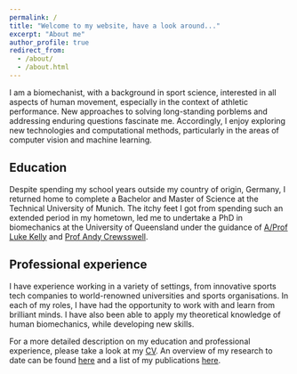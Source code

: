 ```yaml
---
permalink: /
title: "Welcome to my website, have a look around..."
excerpt: "About me"
author_profile: true
redirect_from: 
  - /about/
  - /about.html
---
```


I am a biomechanist, with a background in sport science, interested in all aspects of human movement, especially in the context of athletic performance. 
New approaches to solving long-standing porblems and addressing enduring questions fascinate me. Accordingly, I enjoy exploring new technologies and computational methods, particularly in the areas of computer vision and machine learning.

Education
------
Despite spending my school years outside my country of origin, Germany, I returned home to complete a Bachelor and Master of Science at the Technical University of Munich. The itchy feet I got from spending such an extended period in my hometown, led me to undertake a PhD in biomechanics at the University of Queensland under the guidance of [A/Prof Luke Kelly](https://scholar.google.com.au/citations?user=4oen8loAAAAJ&hl=en&oi=sra) and [Prof Andy Crewsswell](https://scholar.google.com.au/citations?user=MGG3Bs8AAAAJ&hl=en&oi=ao).

Professional experience
------
I have experience working in a variety of settings, from innovative sports tech companies to world-renowned universities and sports organisations. In each of my roles, I have had the opportunity to work with and learn from brilliant minds. I have also been able to apply my theoretical knowledge of human biomechanics, while developing new skills.


For a more detailed description on my education and professional experience, please take a look at my [CV](/files/CV_202306.pdf). An overview of my research to date can be found [here](/_pages/portfolio) and a list of my publications [here](/_pages/publications).
